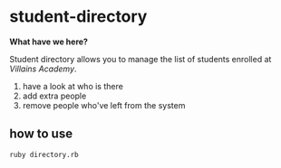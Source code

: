 # student-directory #
**What have we here?**

Student directory allows you to manage the list of students enrolled at *Villains Academy*.

1. have a look at who is there
2. add extra people
3. remove people who've left from the system

## how to use ##

```shell
ruby directory.rb
```
